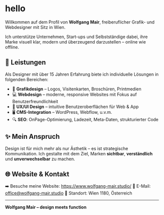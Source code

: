 # hello

Willkommen auf dem Profil von **Wolfgang Mair**, freiberuflicher Grafik- und Webdesigner mit Sitz in Wien.

Ich unterstütze Unternehmen, Start-ups und Selbstständige dabei, ihre Marke visuell klar, modern und überzeugend darzustellen – online wie offline.

## 💼 Leistungen

Als Designer mit über 15 Jahren Erfahrung biete ich individuelle Lösungen in folgenden Bereichen:

- 🎨 **Grafikdesign** – Logos, Visitenkarten, Broschüren, Printmedien
- 💻 **Webdesign** – moderne, responsive Websites mit Fokus auf Benutzerfreundlichkeit
- 📱 **UX/UI Design** – intuitive Benutzeroberflächen für Web & App
- 🖥️ **CMS-Integration** – WordPress, Webflow, u.v.m.
- 🔍 **SEO**: OnPage-Optimierung, Ladezeit, Meta-Daten, strukturierter Code

## ✨ Mein Anspruch

Design ist für mich mehr als nur Ästhetik – es ist strategische Kommunikation. Ich gestalte mit dem Ziel, Marken **sichtbar**, **verständlich** und **unverwechselbar** zu machen.

## 🌐 Website & Kontakt

➡️ Besuche meine Website: https://www.wolfgang-mair.studio/
📧 E-Mail: office@wolfgang-mair.studio
📍 Standort: Wien 1180, Österreich

---

**Wolfgang Mair – design meets function**



